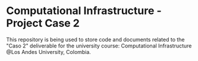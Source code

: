# Computational Infrastructure - Project Case 2
This repository is being used to store code and documents related to the "Caso 2" deliverable for the university course: Computational Infrastructure @Los Andes University, Colombia.
